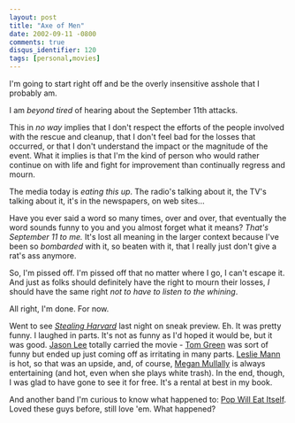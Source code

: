 ```yaml
---
layout: post
title: "Axe of Men"
date: 2002-09-11 -0800
comments: true
disqus_identifier: 120
tags: [personal,movies]
---
```

I'm going to start right off and be the overly insensitive asshole that
I probably am.

 I am *beyond tired* of hearing about the September 11th attacks.

 This in *no way* implies that I don't respect the efforts of the people
involved with the rescue and cleanup, that I don't feel bad for the
losses that occurred, or that I don't understand the impact or the
magnitude of the event. What it implies is that I'm the kind of person
who would rather continue on with life and fight for improvement than
continually regress and mourn.

 The media today is *eating this up*. The radio's talking about it, the
TV's talking about it, it's in the newspapers, on web sites...

 Have you ever said a word so many times, over and over, that eventually
the word sounds funny to you and you almost forget what it means?
*That's September 11 to me.* It's lost all meaning in the larger context
because I've been so *bombarded* with it, so beaten with it, that I
really just don't give a rat's ass anymore.

 So, I'm pissed off. I'm pissed off that no matter where I go, I can't
escape it. And just as folks should definitely have the right to mourn
their losses, *I* should have the same right *not to have to listen to
the whining*.

 All right, I'm done. For now.

 Went to see [*Stealing Harvard*](http://us.imdb.com/Title?0265808) last
night on sneak preview. Eh. It was pretty funny. I laughed in parts.
It's not as funny as I'd hoped it would be, but it was good. [Jason
Lee](http://us.imdb.com/Name?Lee,+Jason+(I)) totally carried the movie -
[Tom Green](http://us.imdb.com/Name?Green,+Tom+(III)) was sort of funny
but ended up just coming off as irritating in many parts. [Leslie
Mann](http://us.imdb.com/Name?Mann,+Leslie) is hot, so that was an
upside, and, of course, [Megan
Mullally](http://us.imdb.com/Name?Mullally,+Megan) is always
entertaining (and hot, even when she plays white trash). In the end,
though, I was glad to have gone to see it for free. It's a rental at
best in my book.

 And another band I'm curious to know what happened to: [Pop Will Eat
Itself](http://ubl.artistdirect.com/music/artist/card/0,,480467,00.html?src=redirsearch&artist=Pop+Will+Eat+Itself).
Loved these guys before, still love 'em. What happened?
